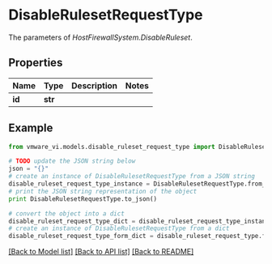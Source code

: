 # DisableRulesetRequestType

The parameters of *HostFirewallSystem.DisableRuleset*. 

## Properties
Name | Type | Description | Notes
------------ | ------------- | ------------- | -------------
**id** | **str** |  | 

## Example

```python
from vmware_vi.models.disable_ruleset_request_type import DisableRulesetRequestType

# TODO update the JSON string below
json = "{}"
# create an instance of DisableRulesetRequestType from a JSON string
disable_ruleset_request_type_instance = DisableRulesetRequestType.from_json(json)
# print the JSON string representation of the object
print DisableRulesetRequestType.to_json()

# convert the object into a dict
disable_ruleset_request_type_dict = disable_ruleset_request_type_instance.to_dict()
# create an instance of DisableRulesetRequestType from a dict
disable_ruleset_request_type_form_dict = disable_ruleset_request_type.from_dict(disable_ruleset_request_type_dict)
```
[[Back to Model list]](../README.md#documentation-for-models) [[Back to API list]](../README.md#documentation-for-api-endpoints) [[Back to README]](../README.md)


